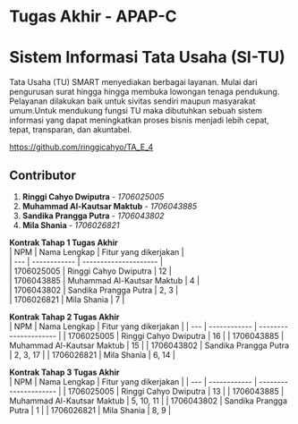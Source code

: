 # Tugas Akhir - APAP-C

# Sistem Informasi Tata Usaha (SI-TU) 
Tata Usaha (TU) SMART menyediakan berbagai layanan. Mulai dari pengurusan surat hingga hingga membuka lowongan tenaga pendukung. Pelayanan dilakukan baik untuk sivitas sendiri maupun masyarakat umum.Untuk mendukung fungsi TU maka dibutuhkan sebuah sistem informasi yang dapat meningkatkan proses bisnis menjadi lebih cepat, tepat, transparan, dan akuntabel.

https://github.com/ringgicahyo/TA_E_4

## Contributor
1. **Ringgi Cahyo Dwiputra** - *1706025005*
2. **Muhammad Al-Kautsar Maktub** - *1706043885*
3. **Sandika Prangga Putra** - *1706043802*
4. **Mila Shania** - *1706026821*

**Kontrak Tahap 1 Tugas Akhir**
<br/>
| NPM | Nama Lengkap | Fitur yang dikerjakan |<br/>
| --- | ------------ | --------------------- |<br/>
| 1706025005 | Ringgi Cahyo Dwiputra | 12 |<br/>
| 1706043885 | Muhammad Al-Kautsar Maktub | 4 |<br/>
| 1706043802 | Sandika Prangga Putra | 2, 3 |<br/>
| 1706026821 | Mila Shania | 7 |

**Kontrak Tahap 2 Tugas Akhir**
<br/>
| NPM | Nama Lengkap | Fitur yang dikerjakan |
| --- | ------------ | --------------------- |
| 1706025005 | Ringgi Cahyo Dwiputra | 16 |
| 1706043885 | Muhammad Al-Kautsar Maktub | 15 |
| 1706043802 | Sandika Prangga Putra | 2, 3, 17 |
| 1706026821 | Mila Shania | 6, 14 |

**Kontrak Tahap 3 Tugas Akhir**
<br/>
| NPM | Nama Lengkap | Fitur yang dikerjakan |
| --- | ------------ | --------------------- |
| 1706025005 | Ringgi Cahyo Dwiputra | 13 |
| 1706043885 | Muhammad Al-Kautsar Maktub | 5, 10, 11 |
| 1706043802 | Sandika Prangga Putra | 1 |
| 1706026821 | Mila Shania | 8, 9 |
